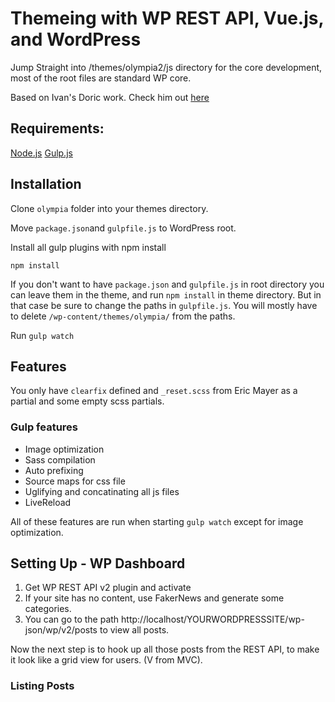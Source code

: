 # Themeing with WP REST API, Vue.js, and WordPress
Jump Straight into /themes/olympia2/js directory for the core development, most of the root files are standard WP core.  



Based on Ivan's Doric work.  Check him out <a href="http://watch-learn.com">here</a>

## Requirements:

[Node.js](https://nodejs.org/)
[Gulp.js](http://gulpjs.com/)

## Installation

Clone `olympia` folder into your themes directory. 

Move `package.json`and `gulpfile.js` to WordPress root. 

Install all gulp plugins with npm install

```shell
npm install
```

If you don't want to have `package.json` and `gulpfile.js` in root directory you can leave them in the theme, and run `npm install` in theme directory. But in that case be sure to change the paths in `gulpfile.js`. You will mostly have to delete `/wp-content/themes/olympia/` from the paths.

Run `gulp watch`

## Features

You only have `clearfix` defined and `_reset.scss` from Eric Mayer as a partial and some empty scss partials.

### Gulp features

* Image optimization
* Sass compilation
* Auto prefixing
* Source maps for css file
* Uglifying and concatinating all js files
* LiveReload

All of these features are run when starting `gulp watch` except for image optimization.  


## Setting Up - WP Dashboard

1. Get WP REST API v2 plugin and activate  
2. If your site has no content, use FakerNews and generate some categories.  
3. You can go to the path http://localhost/YOURWORDPRESSSITE/wp-json/wp/v2/posts to view all posts.  

Now the next step is to hook up all those posts from the REST API, to make it look like a grid view for users. (V from MVC).  

### Listing Posts  




